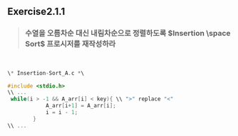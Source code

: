 ## Exercise2.1.1

> ### 수열을 오름차순 대신 내림차순으로 정렬하도록 $Insertion \space Sort$ 프로시저를 재작성하라
<br>

```c
\* Insertion-Sort_A.c *\

#include <stdio.h>
\\ ...
 while(i > -1 && A_arr[i] < key){ \\ ">" replace "<" 
		    A_arr[i+1] = A_arr[i];
		    i = i - 1;
	    }
\\ ...
```